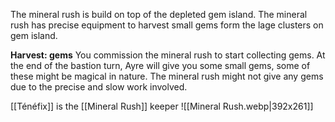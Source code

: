 The mineral rush is build on top of the depleted gem island. The mineral rush has precise equipment to harvest small gems form the lage clusters on gem island.

**Harvest: gems** You commission the mineral rush to start collecting gems. At the end of the bastion turn, Ayre will give you some small gems, some of these might be magical in nature. The mineral rush might not give any gems due to the precise and slow work involved.

[[Ténéfix]] is the [[Mineral Rush]] keeper
![[Mineral Rush.webp|392x261]]